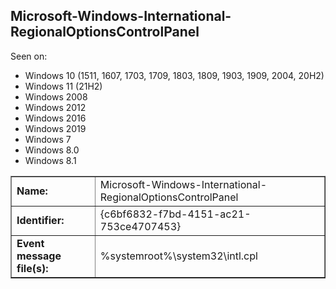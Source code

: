 ## Microsoft-Windows-International-RegionalOptionsControlPanel

Seen on:
* Windows 10 (1511, 1607, 1703, 1709, 1803, 1809, 1903, 1909, 2004, 20H2)
* Windows 11 (21H2)
* Windows 2008
* Windows 2012
* Windows 2016
* Windows 2019
* Windows 7
* Windows 8.0
* Windows 8.1

<table border="1" class="docutils">
  <tbody>
    <tr>
      <td><b>Name:</b></td>
      <td>Microsoft-Windows-International-RegionalOptionsControlPanel</td>
    </tr>
    <tr>
      <td><b>Identifier:</b></td>
      <td>{c6bf6832-f7bd-4151-ac21-753ce4707453}</td>
    </tr>
    <tr>
      <td><b>Event message file(s):</b></td>
      <td>%systemroot%\system32\intl.cpl</td>
    </tr>
  </tbody>
</table>

&nbsp;

